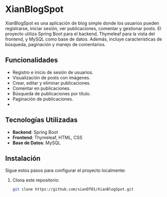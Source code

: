 # XianBlogSpot

XianBlogSpot es una aplicación de blog simple donde los usuarios pueden registrarse, iniciar sesión, ver publicaciones, comentar y gestionar posts. El proyecto utiliza Spring Boot para el backend, Thymeleaf para la vista del frontend, y MySQL como base de datos. Además, incluye características de búsqueda, paginación y manejo de comentarios.

## Funcionalidades

- Registro e inicio de sesión de usuarios.
- Visualización de posts con imágenes.
- Crear, editar y eliminar publicaciones.
- Comentar en publicaciones.
- Búsqueda de publicaciones por título.
- Paginación de publicaciones.
- 
## Tecnologías Utilizadas

- **Backend**: Spring Boot
- **Frontend**: Thymeleaf, HTML, CSS
- **Base de Datos**: MySQL  
## Instalación

Sigue estos pasos para configurar el proyecto localmente:

1. Clona este repositorio:
   ```bash
   git clone https://github.com/xianDT01/XianBlogSpot.git
